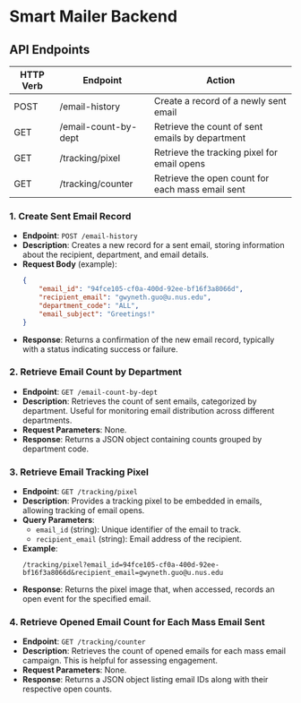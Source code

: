 # Smart Mailer Backend

## API Endpoints
| HTTP Verb | Endpoint            | Action                                      |
| --------- | ------------------- | -------------------------------------------- |
| POST      | /email-history      | Create a record of a newly sent email        |
| GET       | /email-count-by-dept| Retrieve the count of sent emails by department |
| GET       | /tracking/pixel     | Retrieve the tracking pixel for email opens  |
| GET       | /tracking/counter   | Retrieve the open count for each mass email sent |

### 1. Create Sent Email Record
- **Endpoint**: `POST /email-history`
- **Description**: Creates a new record for a sent email, storing information about the recipient, department, and email details.
- **Request Body** (example):
    ```json
    {
        "email_id": "94fce105-cf0a-400d-92ee-bf16f3a8066d",
        "recipient_email": "gwyneth.guo@u.nus.edu",
        "department_code": "ALL",
        "email_subject": "Greetings!"
    }
    ```
- **Response**: Returns a confirmation of the new email record, typically with a status indicating success or failure.

### 2. Retrieve Email Count by Department
- **Endpoint**: `GET /email-count-by-dept`
- **Description**: Retrieves the count of sent emails, categorized by department. Useful for monitoring email distribution across different departments.
- **Request Parameters**: None.
- **Response**: Returns a JSON object containing counts grouped by department code.

### 3. Retrieve Email Tracking Pixel
- **Endpoint**: `GET /tracking/pixel`
- **Description**: Provides a tracking pixel to be embedded in emails, allowing tracking of email opens.
- **Query Parameters**:
    - `email_id` (string): Unique identifier of the email to track.
    - `recipient_email` (string): Email address of the recipient.
- **Example**:
    ```
    /tracking/pixel?email_id=94fce105-cf0a-400d-92ee-bf16f3a8066d&recipient_email=gwyneth.guo@u.nus.edu
    ```
- **Response**: Returns the pixel image that, when accessed, records an open event for the specified email.

### 4. Retrieve Opened Email Count for Each Mass Email Sent
- **Endpoint**: `GET /tracking/counter`
- **Description**: Retrieves the count of opened emails for each mass email campaign. This is helpful for assessing engagement.
- **Request Parameters**: None.
- **Response**: Returns a JSON object listing email IDs along with their respective open counts.
